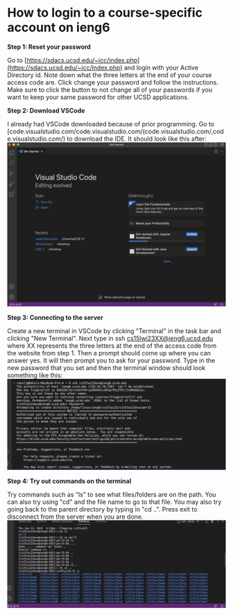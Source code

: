 # How to login to a course-specific account on ieng6

**Step 1: Reset your password**

Go to [https://sdacs.ucsd.edu/~icc/index.php](https://sdacs.ucsd.edu/~icc/index.php) and login with your Active Directory id. Note down what the three letters at the end of your course access code are. Click change your password and follow the instructions.
Make sure to click the button to not change all of your passwords if you want to keep your same password for other UCSD applications.

**Step 2: Download VSCode**

I already had VSCode downloaded because of prior programming. Go to [code.visualstudio.com/code.visualstudio.com/(code.visualstudio.com/,code.visualstudio.com/) to download the IDE. It should
look like this after:
![Image](Screen%20Shot%202023-01-12%20at%204.44.27%20PM.png)

**Step 3: Connecting to the server**

Create a new terminal in VSCode by clicking "Terminal" in the task bar and clicking "New Terminal". Next type in ssh cs15lwi23XX@ieng6.ucsd.edu where XX represents the three letters at the end of the access code from
the website from step 1. Then a prompt should come up where you can answer yes. It will then prompt you to ask for your password. Type in the new password that you set and then the terminal window should look something like this:
![Image](Screen%20Shot%202023-01-12%20at%204.46.07%20PM.png)

**Step 4: Try out commands on the terminal**

Try commands such as "ls" to see what files/folders are on the path. You can also try using "cd" and the file name to go to that file. You may also try going back to the parent directory by typing in "cd ..". Press exit to disconnect from the server when you are done.
![Image](Screen%20Shot%202023-01-12%20at%205.00.19%20PM.png)
